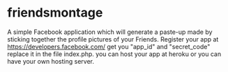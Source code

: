 friendsmontage
==============
A simple Facebook application which will generate a paste-up made by sticking together the profile pictures of your Friends.
Register your app at https://developers.facebook.com/
get you "app_id" and "secret_code" replace it in the file index.php.
you can host your app at heroku or you can have your own hosting server.

